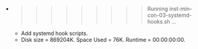 * >>>>>>>>> Running inst-min-con-03-systemd-hooks.sh ...
  * Add systemd hook scripts.
  * Disk size = 869204K. Space Used = 76K. Runtime = 00:00:00:00.
